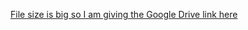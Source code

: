 [File size is big so I am giving the Google Drive link here](https://drive.google.com/file/d/1O_fo-QY4ya6ZLg0Im8wmWvX0umO3jlN_/view?usp=drive_link)
